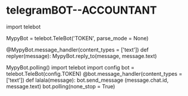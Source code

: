 # telegramBOT--ACCOUNTANT
import telebot

MypyBot = telebot.TeleBot('TOKEN', parse_mode = None)

@MypyBot.message_handler(content_types = ['text'])
def replyer(message):
    MypyBot.reply_to(message, message.text)

MypyBot.polling()
import telebot 
import config 
bot = telebot.TeleBot(config.TOKEN)
@bot.message_handler(content_types = ['text'])
def lalala(message):
    bot.send_message (message.chat.id, message.text)
bot.polling(none_stop = True)
